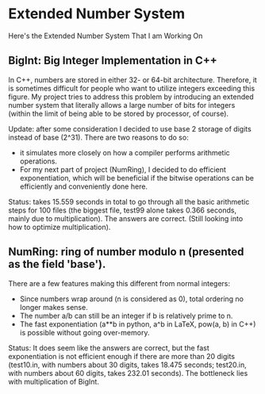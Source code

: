 # Extended Number System
Here's the Extended Number System That I am Working On

## BigInt: Big Integer Implementation in C++

In C++, numbers are stored in either 32- or 64-bit architecture. Therefore, it is sometimes difficult for people who want to utilize integers exceeding this figure. My project tries to address this problem by introducing an extended number system that literally allows a large number of bits for integers (within the limit of being able to be stored by processor, of course). 

Update: after some consideration I decided to use base 2 storage of digits instead of base (2^31). There are two reasons to do so: 
- it simulates more closely on how a compiler performs arithmetic operations. 
- For my next part of project (NumRing), I decided to do efficient exponentiation, which will be beneficial if the bitwise operations can be efficiently and conveniently done here. 

Status: takes 15.559 seconds in total to go through all the basic arithmetic steps for 100 files (the biggest file, test99 alone takes 0.366 seconds, mainly due to multiplication). The answers are correct. (Still looking into how to optimize multiplication).

## NumRing: ring of number modulo n (presented as the field 'base'). 

There are a few features making this different from normal integers: 
- Since numbers wrap around (n is considered as 0), total ordering no longer makes sense. 
- The number a/b can still be an integer if b is relatively prime to n. 
- The fast exponentiation (a**b in python, a^b in LaTeX, pow(a, b) in C++) is possible without going over-memory. 

Status: It does seem like the answers are correct, but the fast exponentiation is not efficient enough if there are more than 20 digits (test10.in, with numbers about 30 digits, takes 18.475 seconds; test20.in, with numbers about 60 digits, takes 232.01 seconds). The bottleneck lies with multiplication of BigInt. 
